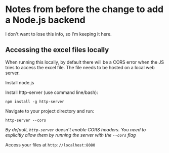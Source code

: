 ﻿# Notes from before the change to add a Node.js backend
I don't want to lose this info, so I'm keeping it here.

## Accessing the excel files locally
When running this locally, by default there will be a CORS error when the JS tries to access the excel file. The file needs to be hosted on a local web server.

Install node.js

Install http-server (use command line/bash):
```
npm install -g http-server
```
Navigate to your project directory and run:
```
http-server --cors
```
*By default, `http-server` doesn’t enable CORS headers. You need to explicitly allow them by running the server with the `--cors` flag*

Access your files at `http://localhost:8080`

